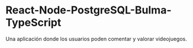 # React-Node-PostgreSQL-Bulma-TypeScript
Una aplicación donde los usuarios poden comentar y valorar videojuegos.
